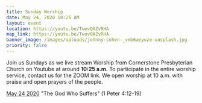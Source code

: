 ```yaml
---
title: Sunday Worship
date: May 24, 2020 10:25 AM
layout: event
location: https://youtu.be/TwovQAZvRHA
map_link: https://youtu.be/TwovQAZvRHA
banner_image: /images/uploads/johnny-cohen-_vmb6aeyuze-unsplash.jpg
priority: false
---
```

Join us Sundays as we live stream Worship from Cornerstone Presbyterian Church on Youtube at around **10:25 a.m.** To participate in the entire worship service, contact us for the ZOOM link. We open worship at 10 a.m. with praise and open prayers of the people.

[May 24 2020](https://youtu.be/7_DjhA3ow5s) "The God Who Suffers" (1 Peter 4:12-19)